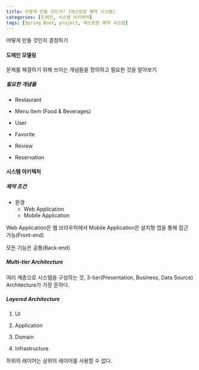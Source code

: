 ```yaml
---
title: 어떻게 만들 것인가? [레스토랑 예약 시스템]
categories: [도메인, 시스템 아키텍처]
tags: [Spring Boot, project, 레스토랑 예약 시스템]
---
```


어떻게 만들 것인지 결정하기



#### 도메인 모델링

문제를 해결하기 위해 쓰이는 개념들을 정의하고 필요한 것을 알아보기

##### 필요한 개념들

* Restaurant

* Menu Item (Food & Beverages)

* User

* Favorite

* Review
* Reservation



#### 시스템 아키텍처

##### 제약 조건

* 환경
  * Web Application
  * Mobile Application

Web Application은 웹 브라우저에서 Mobile Application은 설치형 앱을 통해 접근 가능(Front-end)

모든 기능은 공통(Back-end)

##### Multi-tier Architecture

여러 계층으로 시스템을 구성하는 것, 3-tier(Presentation, Business, Data Source) Architecture가 가장 흔하다.



##### Layered Architecture

1. UI

2. Application

3. Domain

4. Infrastructure

하위의 레이어는 상위의 레이어를 사용할 수 없다.

